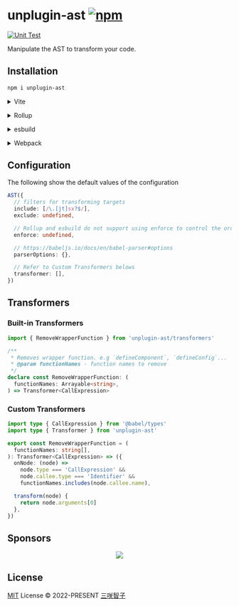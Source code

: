 # unplugin-ast [![npm](https://img.shields.io/npm/v/unplugin-ast.svg)](https://npmjs.com/package/unplugin-ast)

[![Unit Test](https://github.com/unplugin/unplugin-ast/actions/workflows/unit-test.yml/badge.svg)](https://github.com/unplugin/unplugin-ast/actions/workflows/unit-test.yml)

Manipulate the AST to transform your code.

## Installation

```bash
npm i unplugin-ast
```

<details>
<summary>Vite</summary><br>

```ts
// vite.config.ts
import AST from 'unplugin-ast/vite'

export default defineConfig({
  plugins: [AST()],
})
```

<br></details>

<details>
<summary>Rollup</summary><br>

```ts
// rollup.config.js
import AST from 'unplugin-ast/rollup'

export default {
  plugins: [AST()],
}
```

<br></details>

<details>
<summary>esbuild</summary><br>

```ts
// esbuild.config.js
import { build } from 'esbuild'

build({
  plugins: [require('unplugin-ast/esbuild')()],
})
```

<br></details>

<details>
<summary>Webpack</summary><br>

```ts
// webpack.config.js
module.exports = {
  /* ... */
  plugins: [require('unplugin-ast/webpack')()],
}
```

<br></details>

## Configuration

The following show the default values of the configuration

```ts
AST({
  // filters for transforming targets
  include: [/\.[jt]sx?$/],
  exclude: undefined,

  // Rollup and esbuild do not support using enforce to control the order of plugins. Users need to maintain the order manually.
  enforce: undefined,

  // https://babeljs.io/docs/en/babel-parser#options
  parserOptions: {},

  // Refer to Custom Transformers belows
  transformer: [],
})
```

## Transformers

### Built-in Transformers

```ts
import { RemoveWrapperFunction } from 'unplugin-ast/transformers'

/**
 * Removes wrapper function. e.g `defineComponent`, `defineConfig`...
 * @param functionNames - function names to remove
 */
declare const RemoveWrapperFunction: (
  functionNames: Arrayable<string>,
) => Transformer<CallExpression>
```

### Custom Transformers

```ts
import type { CallExpression } from '@babel/types'
import type { Transformer } from 'unplugin-ast'

export const RemoveWrapperFunction = (
  functionNames: string[],
): Transformer<CallExpression> => ({
  onNode: (node) =>
    node.type === 'CallExpression' &&
    node.callee.type === 'Identifier' &&
    functionNames.includes(node.callee.name),

  transform(node) {
    return node.arguments[0]
  },
})
```

## Sponsors

<p align="center">
  <a href="https://cdn.jsdelivr.net/gh/sxzz/sponsors/sponsors.svg">
    <img src='https://cdn.jsdelivr.net/gh/sxzz/sponsors/sponsors.svg'/>
  </a>
</p>

## License

[MIT](./LICENSE) License © 2022-PRESENT [三咲智子](https://github.com/sxzz)
